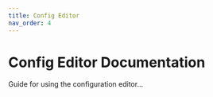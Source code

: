```yaml
---
title: Config Editor
nav_order: 4
---
```


# Config Editor Documentation

Guide for using the configuration editor...